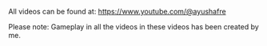All videos can be found at: https://www.youtube.com/@ayushafre

Please note: Gameplay in all the videos in these videos has been created by me.